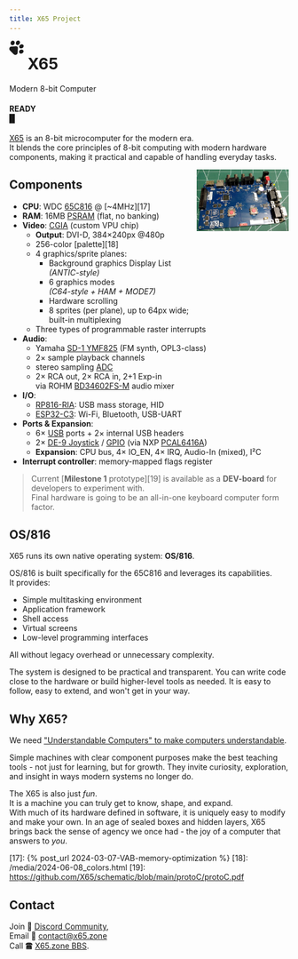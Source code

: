 ```yaml
---
title: X65 Project
---
```

<svg style="width:1.85em;height:1.85em;float:left;margin-right:0.5em;fill:currentColor;" xmlns="http://www.w3.org/2000/svg" viewBox="0 0 235.819 235.773"><path d="M165.492 7.048c-16.248-14.57-43.279-4.818-52.19 13.454-10.116 16.001-8.32 42.216 10.532 50.876 18.315 7.35 37.94-6.207 46.686-21.96 7.339-13.25 6.75-31.817-5.028-42.37zm63.18 63.182c-14.394-15.734-41.212-11.141-54.123 4.247-12.08 10.946-17.712 32.592-4.87 45.065 17.472 16.707 47.899 8.356 60.208-10.625 7.766-11.31 8.454-28.25-1.214-38.687zM78.632 9.697C65.85-3.33 43.11.611 32.455 14.396 18.338 29.38 15.772 57.608 33.979 70.513c18.135 12.263 44.25.342 51.317-19.246 6.037-13.572 4.487-31.057-6.665-41.57zM226.003 157.1c-15.94-16.742-45.544-11.324-58.43 6.574-11.693 13.675-9.592 37.506 6.81 46.538 24.87 14.507 62.184-7.355 59.65-36.656-.793-6.158-3.773-11.951-8.03-16.456zm-95.201-56.465c-11.414-10.383-27.86-5.163-41.615-4.8-22.06 1.831-44.279 2.535-66.208 5.455-24.352 8.062-30.333 43.244-13.19 61.003 20.7 21.686 42.273 42.596 63.476 63.808 17.917 16.934 53.211 11.1 61.193-13.333 3.173-22.793 3.571-45.954 5.725-68.89-.273-11.979 4.865-25.47-3.01-36.019-1.738-2.742-4.231-4.825-6.371-7.224z" /></svg>

# X65

Modern 8-bit Computer

#### READY<br><blink>&#x2588;</blink>

[X65](https://github.com/X65) is an 8-bit microcomputer for the modern era.  
It blends the core principles of 8-bit computing with modern hardware components, making it practical and capable of handling everyday tasks.

<a href="/timeline.html"><img src="/media/2025-07-21_DEV-board.png" alt="X65 DEV-board" style="float:right;width:33%;"></a>

## Components

- **CPU**: WDC [65C816][1] @ [~4MHz][17]
- **RAM**: 16MB [PSRAM][10] (flat, no banking)
- **Video**: [CGIA][2] (custom VPU chip)
  - **Output**: DVI-D, 384×240px @480p
  - 256-color [palette][18]
  - 4 graphics/sprite planes:
    - Background graphics Display List  
      *(ANTIC-style)*
    - 6 graphics modes  
      *(C64-style + HAM + MODE7)*
    - Hardware scrolling
    - 8 sprites (per plane), up to 64px wide;  
      built-in multiplexing
  - Three types of programmable raster interrupts
- **Audio**:
  - Yamaha [SD-1 YMF825][3] (FM synth, OPL3-class)
  - 2× sample playback channels
  - stereo sampling [ADC][12]
  - 2× RCA out, 2× RCA in, 2+1 Exp-in  
    via ROHM [BD34602FS-M][13] audio mixer
- **I/O**:
  - [RP816-RIA][4]: USB mass storage, HID
  - [ESP32-C3][5]: Wi-Fi, Bluetooth, USB-UART
- **Ports & Expansion**:
  - 6× [USB][6] ports + 2× internal USB headers
  - 2× [DE-9 Joystick][7] / [GPIO][11] (via NXP [PCAL6416A][14])
  - **Expansion**: CPU bus, 4× IO_EN, 4× IRQ, Audio-In (mixed), I²C
- **Interrupt controller**: memory-mapped flags register

> Current [**Milestone 1** prototype][19] is available as a **DEV-board** for developers to experiment with.  
> Final hardware is going to be an all-in-one keyboard computer form factor.

## OS/816

X65 runs its own native operating system: **OS/816**.

OS/816 is built specifically for the 65C816 and leverages its capabilities.  
It provides:

- Simple multitasking environment
- Application framework
- Shell access
- Virtual screens
- Low-level programming interfaces

All without legacy overhead or unnecessary complexity.

The system is designed to be practical and transparent. You can write code close to the hardware or build higher-level tools as needed. It is easy to follow, easy to extend, and won't get in your way.

## Why X65?

We need ["Understandable Computers" to make computers understandable][16].

Simple machines with clear component purposes make the best teaching tools - not just for learning, but for growth. They invite curiosity, exploration, and insight in ways modern systems no longer do.

The X65 is also just *fun*.  
It is a machine you can truly get to know, shape, and expand.  
With much of its hardware defined in software, it is uniquely easy to modify and make your own. In an age of sealed boxes and hidden layers, X65 brings back the sense of agency we once had - the joy of a computer that answers to *you*.

[1]: https://en.wikipedia.org/wiki/WDC_65C816
[2]: https://github.com/X65/X65/wiki/CGIA
[3]: https://www.youtube.com/watch?v=BEgAx0jngKQ
[4]: https://picocomputer.github.io/ria.html
[5]: https://en.wikipedia.org/wiki/ESP32#ESP32-C3
[6]: https://en.wikipedia.org/wiki/USB
[7]: http://wiki.icomp.de/wiki/DE-9_Joystick
[10]: https://www.apmemory.com/products/psram-iot-ram/
[11]: https://en.wikipedia.org/wiki/General-purpose_input/output
[12]: https://www.nxp.com/docs/en/data-sheet/SGTL5000.pdf
[13]: https://www.rohm.com/products/audio-video/audio-processors/analog/bd34602fs-m-product
[14]: https://www.nxp.com/docs/en/data-sheet/PCAL6416A.pdf
[16]: https://www.youtube.com/watch?v=2H2mh8wLXco
[17]: {% post_url 2024-03-07-VAB-memory-optimization %}
[18]: /media/2024-06-08_colors.html
[19]: <https://github.com/X65/schematic/blob/main/protoC/protoC.pdf>

## Contact

Join 💬 [Discord Community](https://discord.gg/TuTe3kymgy),  
Email 📨 [contact@x65.zone](mailto:contact@x65.zone?subject=X65)  
Call 🖀 [X65.zone BBS](https://bbs.x65.zone/).
